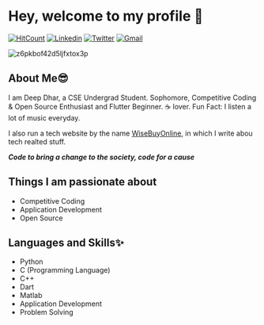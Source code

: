 # Hey, welcome to my profile 👋

[![HitCount](http://hits.dwyl.com/deepdhar/deepdhar.svg)](http://hits.dwyl.com/deepdhar/deepdhar)
<a href="https://www.linkedin.com/in/deep-dhar/" target="_blank"><img src="https://img.shields.io/badge/-deepdhar-blue?style=flat-square&logo=Linkedin&logoColor=white" alt="Linkedin"></a> <a href="https://twitter.com/deepdhar2000" target="_blank"><img src="https://img.shields.io/badge/-@deepdhar2000-1ca0f1?style=flat-square&labelColor=1ca0f1&logo=twitter&logoColor=white" alt="Twitter"></a> <a href="mailto:dhar2017.slg@gmail.com" target="_blank"><img src="https://img.shields.io/badge/-dhar2017.slg@gmail.com-c14438?style=flat-square&logo=Gmail&logoColor=white" alt="Gmail"></a>

![z6pkbof42d5ljfxtox3p](https://user-images.githubusercontent.com/53803245/87873597-889bf180-c9e0-11ea-936c-0c1abb3259e7.png)

## About Me😎
I am Deep Dhar, a CSE Undergrad Student. Sophomore, Competitive Coding & Open Source Enthusiast and Flutter Beginner. ☕ lover. Fun Fact: I listen a lot of music everyday.

I also run a tech website by the name [WiseBuyOnline](https://www.wisebuyonline.com), in which I write abou tech realted stuff.

**_Code to bring a change to the society, code for a cause_**

## Things I am passionate about
- Competitive Coding
- Application Development
- Open Source

## Languages and Skills✨
- Python
- C (Programming Language)
- C++
- Dart
- Matlab
- Application Development
- Problem Solving
